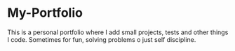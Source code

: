 # My-Portfolio
This is a personal portfolio where I add small projects, tests and other things I code. 
Sometimes for fun, solving problems o just self discipline.

